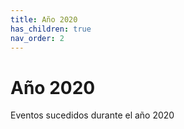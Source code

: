 ```yaml
---
title: Año 2020
has_children: true
nav_order: 2
---
```


# Año 2020


Eventos sucedidos durante el año 2020
